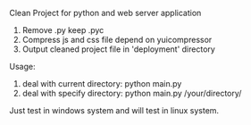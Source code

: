 Clean Project for python and web server application
1. Remove .py keep .pyc
2. Compress js and css file depend on yuicompressor
3. Output cleaned project file in 'deployment' directory


Usage:
1. deal with current directory: python main.py 
2. deal with specify directory: python main.py /your/directory/

Just test in windows system and will test in linux system.
